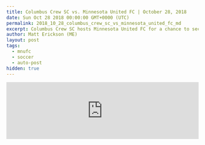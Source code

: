 ```yaml
---
title: Columbus Crew SC vs. Minnesota United FC | October 28, 2018
date: Sun Oct 28 2018 00:00:00 GMT+0000 (UTC)
permalink: 2018_10_28_columbus_crew_sc_vs_minnesota_united_fc_md
excerpt: Columbus Crew SC hosts Minnesota United FC for a chance to secure their spot in the Audi MLS Cup Playoffs.
author: Matt Erickson (ME)
layout: post
tags:
  - mnufc
  - soccer
  - auto-post
hidden: true
---
```

<div class='soccer-video-wrapper'>
  <iframe class='soccer-video' width='100%' height='auto' frameborder='0' allowfullscreen src="https://www.mnufc.com/iframe-video?brightcove_id=5854596507001&brightcove_player_id=default&brightcove_account_id=5534894110001"></iframe>
</div>